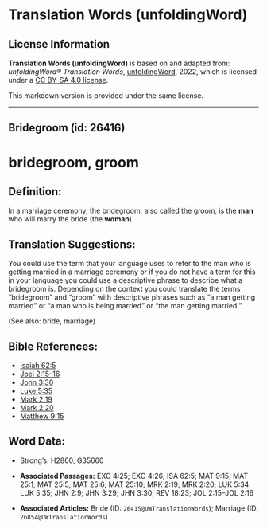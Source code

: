 # Translation Words (unfoldingWord)

## License Information

**Translation Words (unfoldingWord)** is based on and adapted from: _unfoldingWord® Translation Words_, [unfoldingWord](https://unfoldingword.org/utw), 2022, which is licensed under a [CC BY-SA 4.0 license](https://creativecommons.org/licenses/by-sa/4.0/legalcode.en).

This markdown version is provided under the same license.



--------------------------------

## Bridegroom (id: 26416)

bridegroom, groom
=================

Definition:
-----------

In a marriage ceremony, the bridegroom, also called the groom, is the **man** who will marry the bride (the **woman**).

Translation Suggestions:
------------------------

You could use the term that your language uses to refer to the man who is getting married in a marriage ceremony or if you do not have a term for this in your language you could use a descriptive phrase to describe what a bridegroom is. Depending on the context you could translate the terms “bridegroom” and “groom” with descriptive phrases such as “a man getting married” or “a man who is being married” or “the man getting married.”

(See also: bride, marriage)

Bible References:
-----------------

* [Isaiah 62:5](https://ref.ly/Isa62:5)
* [Joel 2:15–16](https://ref.ly/Joel2:15-Joel2:16)
* [John 3:30](https://ref.ly/John3:30)
* [Luke 5:35](https://ref.ly/Luke5:35)
* [Mark 2:19](https://ref.ly/Mark2:19)
* [Mark 2:20](https://ref.ly/Mark2:20)
* [Matthew 9:15](https://ref.ly/Matt9:15)

Word Data:
----------

* Strong’s: H2860, G35660

* **Associated Passages:** EXO 4:25; EXO 4:26; ISA 62:5; MAT 9:15; MAT 25:1; MAT 25:5; MAT 25:6; MAT 25:10; MRK 2:19; MRK 2:20; LUK 5:34; LUK 5:35; JHN 2:9; JHN 3:29; JHN 3:30; REV 18:23; JOL 2:15–JOL 2:16
* **Associated Articles:** Bride (ID: `26415@UWTranslationWords`); Marriage (ID: `26854@UWTranslationWords`)

